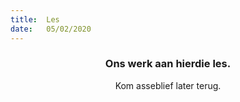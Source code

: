 ```yaml
---
title:  Les
date:   05/02/2020
---
```


### <center>Ons werk aan hierdie les.</center>
<center>Kom asseblief later terug.</center>